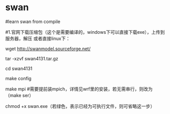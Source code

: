 # swan
#learn swan from compile

#1.官网下载压缩包（这个是需要编译的，windows下可以直接下载exe），上传到服务器，解压
或者直接linux下：

wget http://swanmodel.sourceforge.net/

tar -xzvf swan4131.tar.gz

cd  swan4131

make config

make mpi  #需要提前装mpich，详情见wrf里的安装，若无需串行，则改为（make ser）


chmod +x swan.exe（若绿色，表示已经为可执行文件，则可省略这一步）

